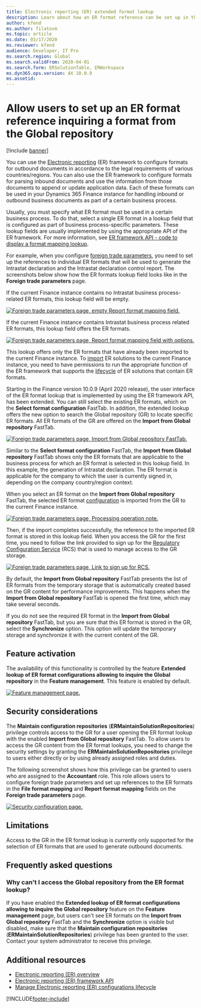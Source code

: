 ```yaml
---
title: Electronic reporting (ER) extended format lookup
description: Learn about how an ER format reference can be set up in the ER format lookup when the required format is stored in the Global repository.
author: kfend
ms.author: filatovm
ms.topic: article
ms.date: 03/17/2020
ms.reviewer: kfend
audience: Developer, IT Pro
ms.search.region: Global
ms.search.validFrom: 2020-04-01
ms.search.form: ERSolutionTable, ERWorkspace
ms.dyn365.ops.version: AX 10.0.9
ms.assetid: 
---
```


# Allow users to set up an ER format reference inquiring a format from the Global repository

[!include [banner](../includes/banner.md)]

You can use the [Electronic reporting](general-electronic-reporting.md) (ER) framework to configure formats for outbound documents in accordance to the legal requirements of various countries/regions. You can also use the ER framework to configure formats for parsing inbound documents and use the information from those documents to append or update application data. Each of these formats can be used in your Dynamics 365 Finance instance for handling inbound or outbound business documents as part of a certain business process.

Usually, you must specify what ER format must be used in a certain business process. To do that, select a single ER format in a lookup field that is configured as part of business process-specific parameters. These lookup fields are usually implemented by using the appropriate API of the ER framework. For more information, see [ER framework API - code to display a format mapping lookup](er-apis-app73.md#code-to-display-a-format-mapping-lookup).

For example, when you configure [foreign trade parameters](../../../finance/localizations/emea-intrastat.md#set-up-foreign-trade-parameters), you need to set up the references to individual ER formats that will be used to generate the Intrastat declaration and the Intrastat declaration control report. The screenshots below show how the ER formats lookup field looks like in the **Foreign trade parameters** page.

If the current Finance instance contains no Intrastat business process-related ER formats, this lookup field will be empty.

[![Foreign trade parameters page, empty Report format mapping field.](./media/ER-ExtLookup-Lookup1.gif)](./media/ER-ExtLookup-Lookup1.gif)

If the current Finance instance contains Intrastat business process related ER formats, this lookup field offers the ER formats.

[![Foreign trade parameters page, Report format mapping field with options.](./media/ER-ExtLookup-Lookup2.png)](./media/ER-ExtLookup-Lookup2.png)

This lookup offers only the ER formats that have already been imported to the current Finance instance. To
[import](./tasks/er-import-configuration-lifecycle-services.md) ER solutions to the current Finance instance, you need to have permissions to run the appropriate function of the ER framework that supports the [lifecycle](general-electronic-reporting-manage-configuration-lifecycle.md) of ER solutions that contain ER formats.

Starting in the Finance version 10.0.9 (April 2020 release), the user interface of the ER format lookup that is implemented by using the ER framework API, has been extended. You can still select the existing ER formats, which on the **Select format configuration** FastTab. In addition, the extended lookup offers the new option to search the Global repository (GR) to locate specific ER formats. All ER formats of the GR are offered on the **Import from Global repository** FastTab.

[![Foreign trade parameters page, Import from Global repository FastTab.](./media/ER-ExtLookup-Lookup3.png)](./media/ER-ExtLookup-Lookup3.png)

Similar to the **Select format configuration** FastTab, the **Import from Global repository** FastTab shows only the ER formats that are applicable to the business process for which an ER format is selected in this lookup field. In this example, the generation of Intrastat declaration. The ER format is applicable for the company to which the user is currently signed in, depending on the company country/region context.

When you select an ER format on the **Import from Global repository** FastTab, the selected ER format
[configuration](general-electronic-reporting.md#Configuration) is imported from the GR to the current Finance instance.

[![Foreign trade parameters page, Processing operation note.](./media/ER-ExtLookup-FormatImport.png)](./media/ER-ExtLookup-FormatImport.png)

Then, if the import completes successfully, the reference to the imported ER format is stored in this lookup field. When you access the GR for the first time, you need to follow the link provided to sign up for the [Regulatory Configuration Service](https://aka.ms/rcs) (RCS) that is used to manage access to the GR storage.

[![Foreign trade parameters page, Link to sign up for RCS.](./media/ER-ExtLookup-RepoSignUp.png)](./media/ER-ExtLookup-RepoSignUp.png)

By default, the **Import from Global repository** FastTab presents the list of ER formats from the temporary storage that is automatically created based on the GR content for performance improvements. This happens when the **Import from Global repository** FastTab is opened the first time, which may take several seconds.

If you do not see the required ER format in the **Import from Global repository** FastTab, but you are sure that this ER format is stored in the GR, select the **Synchronize** option. This option will update the temporary storage and synchronize it with the current content of the GR.

## Feature activation

The availability of this functionality is controlled by the feature **Extended lookup of ER format configurations allowing to inquire the Global repository** in the **Feature management**. This feature is enabled by default.

[![Feature management page.](./media/ER-ExtLookup-FeatureMngt.png)](./media/ER-ExtLookup-FeatureMngt.png)

## Security considerations

The **Maintain configuration repositories** (**ERMaintainSolutionRepositories**) privilege controls access to the GR for a user opening the ER format lookup with the enabled **Import from Global repository** FastTab. To allow users to access the GR content from the ER format lookups, you need to change the security settings by granting the **ERMaintainSolutionRepositories** privilege to users either directly or by using already assigned roles and duties.

The following screenshot shows how this privilege can be granted to users who are assigned to the **Accountant** role. This role allows users to configure foreign trade parameters and set up references to the ER formats in the **File format mapping** and **Report format mapping** fields on the **Foreign trade parameters** page.

[![Security configuration page.](./media/ER-ExtLookup-SecuritySetting.png)](./media/ER-ExtLookup-SecuritySetting.png)

## Limitations

Access to the GR in the ER format lookup is currently only supported for the selection of ER formats that are used to generate outbound documents.

## Frequently asked questions

### Why can't I access the Global repository from the ER format lookup?

If you have enabled the **Extended lookup of ER format configurations allowing to inquire the Global repository** feature on the **Feature management** page, but users can't see ER formats on the **Import from Global repository** FastTab and the **Synchronize** option is visible but disabled, make sure that the **Maintain configuration repositories** (**ERMaintainSolutionRepositories**) privilege has been granted to the user. Contact your system administrator to receive this privilege.

## Additional resources

- [Electronic reporting (ER) overview](general-electronic-reporting.md)
- [Electronic reporting (ER) framework API](er-apis-app73.md)
- [Manage Electronic reporting (ER) configurations lifecycle](general-electronic-reporting-manage-configuration-lifecycle.md)


[!INCLUDE[footer-include](../../../includes/footer-banner.md)]
